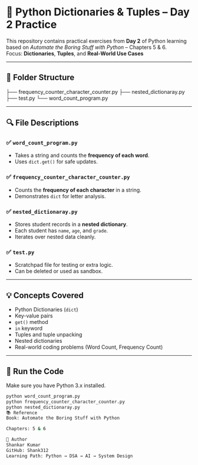 # 🧠 Python Dictionaries & Tuples – Day 2 Practice

This repository contains practical exercises from **Day 2** of Python learning based on *Automate the Boring Stuff with Python* – Chapters 5 & 6.  
Focus: **Dictionaries**, **Tuples**, and **Real-World Use Cases**

---

## 📁 Folder Structure

├── frequency_counter_character_counter.py
├── nested_dictionaray.py
├── test.py
└── word_count_program.py


---

## 🔍 File Descriptions

### ✅ `word_count_program.py`
- Takes a string and counts the **frequency of each word**.
- Uses `dict.get()` for safe updates.

### ✅ `frequency_counter_character_counter.py`
- Counts the **frequency of each character** in a string.
- Demonstrates `dict` for letter analysis.

### ✅ `nested_dictionaray.py`
- Stores student records in a **nested dictionary**.
- Each student has `name`, `age`, and `grade`.
- Iterates over nested data cleanly.

### ✅ `test.py`
- Scratchpad file for testing or extra logic.
- Can be deleted or used as sandbox.

---

## 💡 Concepts Covered

- Python Dictionaries (`dict`)
- Key-value pairs
- `get()` method
- `in` keyword
- Tuples and tuple unpacking
- Nested dictionaries
- Real-world coding problems (Word Count, Frequency Count)

---

## 🚀 Run the Code

Make sure you have Python 3.x installed.

```bash
python word_count_program.py
python frequency_counter_character_counter.py
python nested_dictionaray.py
📚 Reference
Book: Automate the Boring Stuff with Python

Chapters: 5 & 6

🔗 Author
Shankar Kumar
GitHub: Shank312
Learning Path: Python → DSA → AI → System Design
